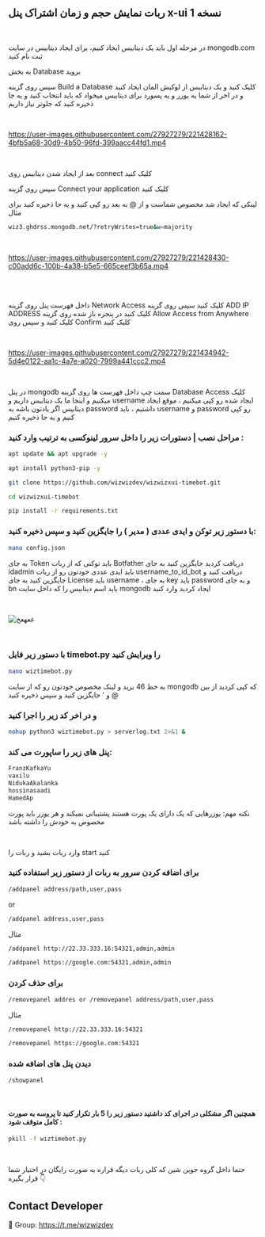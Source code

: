 ## ربات نمایش حجم و زمان اشتراک پنل x-ui نسخه 1

<br>

 در مرحله اول باید یک دیتابیس ایجاد کنیم، برای ایجاد دیتابیس در سایت mongodb.com ثبت نام کنید 

به بخش Database بروید

سپس روی گزینه Build a Database کلیک کنید و یک دیتابیس از لوکیش المان ایجاد کنید و در اخر از شما یه یوزر و یه پسورد برای دیتابیس میخواد که باید انتخاب کنید و یه جا ذخیره کنید که جلوتر نیاز داریم


<br>

https://user-images.githubusercontent.com/27927279/221428162-4bfb5a68-30d9-4b50-96fd-399aacc44fd1.mp4

<br>

بعد از ایجاد شدن دیتابیس روی connect کلیک کنید 

سپس روی گزینه Connect your application کلیک کنید

لینکی که ایجاد شد مخصوص شماست و از @ به بعد رو کپی کنید و یه جا ذخیره کنید برای مثال 
```sh
wiz3.ghdrss.mongodb.net/?retryWrites=true&w=majority
```

<br>

https://user-images.githubusercontent.com/27927279/221428430-c00add6c-100b-4a38-b5e5-665ceef3b65a.mp4

<br>

<br>

داخل فهرست پنل روی گزینه Network Access کلیک کنید سپس روی گزینه   ADD IP ADDRESS کلیک کنید در پنجره باز شده روی گزینه  Allow Access from Anywhere کلیک کنید و سپس روی Confirm کلیک کنید

<br>

https://user-images.githubusercontent.com/27927279/221434942-5d4e0122-aa1c-4a7e-a020-7999a441ccc2.mp4

<br>


 در پنل mongodb سمت چپ داخل فهرست ها روی گزینه Database Access کلیک میکنیم و اینجا ما یک دیتابیس داریم و username ایجاد شده رو کپی میکنیم ، موقع ایجاد دیتابیس اگر یادتون باشه یه password داشتیم ، باید username و password رو کپی کنیم و یه جا ذخیره کنیم
 

### مراحل نصب | دستورات زیر را داخل سرور لینوکسی به ترتیب وارد کنید :


```sh
apt update && apt upgrade -y
```
```sh
apt install python3-pip -y
```
```sh
git clone https://github.com/wizwizdev/wizwizxui-timebot.git
```
```sh
cd wizwizxui-timebot
```
```sh
pip install -r requirements.txt
```

### با دستور زیر توکن و ایدی عددی ( مدیر ) را جایگزین کنید و سپس ذخیره کنید: 

```sh
nano config.json
```

به جای Token باید توکنی که از ربات Botfather دریافت کردید جایگزین کنید
به جای idadmin باید ایدی عددی خودتون رو از ربات  username_to_id_bot دریافت کنید و جایگزین کنید
به جای License باید username ، به جای key باید password و به جای bn باید اسم دیتابیس را که داخل سایت mongodb ایجاد کردید وارد کنید 

<br>

![غعهعخ](https://user-images.githubusercontent.com/27927279/221432931-7ad4095d-0d3d-463d-9055-fab112421f4b.JPG)

<br>

### با دستور زیر فایل timebot.py را ویرایش کنید

```sh
nano wiztimebot.py
```

به خط 46 برید و لینک مخصوص خودتون رو که از سایت mongodb که کپی کردید از بین @ و ' جایگزین کنید و سپس ذخیره کنید


### و در اخر کد زیر را اجرا کنید 

```sh
nohup python3 wiztimebot.py > serverlog.txt 2>&1 &
```

### پنل های زیر را ساپورت می کند:
```sh
FranzKafkaYu
vaxilu
NidukaAkalanka
hossinasaadi
HamedAp
```
نکته مهم: یوزرهایی که یک دارای یک پورت هستند پشتیبانی نمیکند و هر یوزر باید پورت مخصوص به خودش را داشته باشد

<br>

وارد ربات بشید و ربات را  start کنید


### برای اضافه کردن سرور به ربات از دستور زیر استفاده کنید


```sh
/addpanel address/path,user,pass 
```

or

```sh
/addpanel address,user,pass 
```
مثال
```sh
/addpanel http://22.33.333.16:54321,admin,admin
```
```sh
/addpanel https://google.com:54321,admin,admin
```

### برای حذف کردن
```sh
/removepanel addres or /removepanel address/path,user,pass
```
مثال
```sh
/removepanel http://22.33.333.16:54321
```
```sh
/removepanel https://google.com:54321
```

### دیدن پنل های اضافه شده
```sh
/showpanel
```

<br>

#### همچنین اگر مشکلی در اجرای کد داشتید دستور زیر را 5 بار تکرار کنید تا پروسه به صورت کامل متوقف شود :
```sh
pkill -f wiztimebot.py
```

<br>

حتما داخل گروه جوین شین که کلی ربات دیگه قراره به صورت رایگان در اختیار شما قرار بگیره 👇

## Contact Developer
💎 Group: https://t.me/wizwizdev
